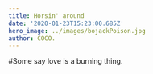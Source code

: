```yaml
---
title: Horsin' around
date: '2020-01-23T15:23:00.685Z'
hero_image: ../images/bojackPoison.jpg
author: COCO.
---
```

\#Some say love is a burning thing.

